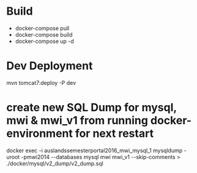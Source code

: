 # Build

- docker-compose pull
- docker-compose build
- docker-compose up -d

# Dev Deployment
mvn tomcat7:deploy -P dev

# create new SQL Dump for mysql, mwi & mwi_v1 from running docker-environment for next restart
docker exec -i auslandssemesterportal2016_mwi_mysql_1 mysqldump -uroot -pmwi2014 --databases mysql mwi mwi_v1 --skip-comments > ./docker/mysql/v2_dump/v2_dump.sql